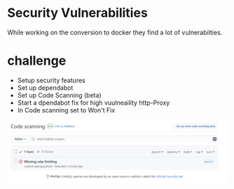 # Security Vulnerabilities

While working on the conversion to docker they find a lot of vulnerabilties.

# challenge
* Setup security features
* Set up dependabot
* Set up Code Scanning (beta)
* Start a dpendabot fix for high vuulneaility http-Proxy
* In Code scanning set to Won't Fix

![](/assets/2020-09-17-13-13-35.png)